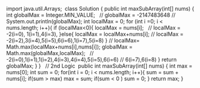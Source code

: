 import java.util.Arrays;
​
class Solution {
public int maxSubArray(int[] nums) {
int globalMax = Integer.MIN_VALUE;   // globalMax = -2147483648
// System.out.println(globalMax);
int localMax = 0;
for (int i =0; i < nums.length; i++){
if (localMax<0){
localMax =  nums[i];   // localMax = -2(i=0), 1(i=1),4(i=3),
}else{
localMax = localMax+nums[i]; // localMax = -2(i=2),3(i=4),5(i=5),6(i=6),1(i=7),5(i=8)
}
// localMax= Math.max(localMax+nums[i],nums[i]);
globalMax = Math.max(globalMax,localMax);   // -2(i=0),1(i=1),1(i=2),4(i=3),4(i=4),5(i=5),6(i=6)
//  6(i=7),6(i=8)
}
​
return globalMax;
}
}
​
​
// 2nd Logic
​
public int maxSubArray(int[] nums) {
int max = nums[0];
int sum = 0;
for(int i = 0; i < nums.length; i++){
sum = sum + nums[i];
if(sum > max) max = sum;
if(sum < 0 ) sum = 0;
}
return max;
}